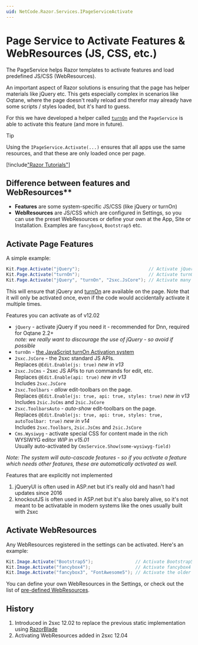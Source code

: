 ```yaml
---
uid: NetCode.Razor.Services.IPageServiceActivate
---
```


# Page Service to Activate Features & WebResources (JS, CSS, etc.)

The PageService helps Razor templates to activate features and load predefined JS/CSS (WebResources).

An important aspect of Razor solutions is ensuring that the page has helper materials like jQuery etc.
This gets especially complex in scenarios like Oqtane, where the page doesn't really reload and therefor may already have some scripts / styles loaded, but it's hard to guess.

For this we have developed a helper called [`turnOn`](xref:JsCode.TurnOn.Index) and the `PageService` is able to activate this feature (and more in future).

> [!TIP]
> Using the `IPageService.Activate(...)` ensures that all apps use the same resources, and that these are only loaded once per page.

[!include["Razor Tutorials"](~/shared/tutorials/razor.md)]

## Difference between features and WebResources**

* **Features** are some system-specific JS/CSS (like jQuery or turnOn)
* **WebResources** are JS/CSS which are configured in Settings, so you can use the preset WebResources or define your own at the App, Site or Installation. Examples are `fancybox4`, `Bootstrap5` etc.

## Activate Page Features

A simple example:

```c#
Kit.Page.Activate("jQuery");                          // Activate jQuery
Kit.Page.Activate("turnOn");                          // Activate turnOn
Kit.Page.Activate("jQuery", "turnOn", "2sxc.JsCore"); // Activate many
```

This will ensure that jQuery and [turnOn](xref:JsCode.TurnOn.Index) are available on the page.
Note that it will only be activated once, even if the code would accidentally activate it multiple times.

Features you can activate as of v12.02

* `jQuery`  - activate jQuery if you need it - recommended for Dnn, required for Oqtane 2.2+  
    _note: we really want to discourage the use of jQuery - so avoid if possible_
* `turnOn` - [the JavaScript turnOn Activation system](xref:JsCode.TurnOn.Index)
* `2sxc.JsCore` - the 2sxc standard JS APIs.  
    Replaces `@Edit.Enable(js: true)` _new in v13_
* `2sxc.JsCms` - 2sxc JS APIs to run commands for edit, etc.  
    Replaces `@Edit.Enable(api: true)` _new in v13_  
    Includes `2sxc.JsCore`
* `2sxc.Toolbars` - _allow_ edit-toolbars on the page.  
    Replaces `@Edit.Enable(js: true, api: true, styles: true)` _new in v13_  
    Includes `2sic.JsCms` and `2sic.JsCore`
* `2sxc.ToolbarsAuto` - _auto-show_ edit-toolbars on the page.  
    Replaces `@Edit.Enable(js: true, api: true, styles: true, autoToolbar: true)` _new in v14_  
    Includes `2sxc.Toolbars`, `2sic.JsCms` and `2sic.JsCore`
* `Cms.Wysiwyg` - activate special CSS for content made in the rich WYSIWYG editor _WIP in v15.01_  
    Usually auto-activated by `CmsService.Show(some-wysiwyg-field)`

_Note: The system will auto-cascade features - so if you activate a feature which needs other features, these are automatically activated as well._

Features that are explicitly not implemented

1. jQueryUI is often used in ASP.net but it's really old and hasn't had updates since 2016
1. knockoutJS is often used in ASP.net but it's also barely alive, so it's not meant to be activatable in modern systems like the ones usually built with 2sxc

## Activate WebResources

Any WebResources registered in the settings can be activated. Here's an example:

```c#
Kit.Image.Activate("Bootstrap5");                // Activate Bootstrap5 from a CDN
Kit.Image.Activate("fancybox4");                 // Activate fancybox4 from a CDN
Kit.Image.Activate("fancybox3", "FontAwesome5"); // Activate the older fancybox + FontAwesome5
```

You can define your own WebResources in the Settings, or check out the list of [pre-defined WebResources](xref:Basics.Configuration.Settings.WebResources).


## History

1. Introduced in 2sxc 12.02 to replace the previous static implementation using [RazorBlade](xref:NetCode.RazorBlade.Index)
1. Activating WebResources added in 2sxc 12.04
